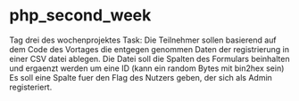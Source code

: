# php_second_week
Tag drei des wochenprojektes
Task: Die Teilnehmer sollen basierend auf dem Code des Vortages die entgegen genommen Daten der registrierung in einer CSV datei ablegen.
     Die Datei soll die Spalten des Formulars beinhalten und ergaenzt werden um eine ID (kann ein random Bytes mit bin2hex sein)
     Es soll eine Spalte fuer den Flag des Nutzers geben, der sich als Admin registeriert.
